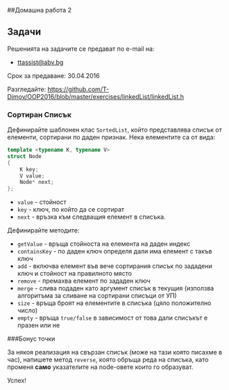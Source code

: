 ##Домашна работа 2

## Задачи

Решенията на задачите се предават по e-mail на:
* ttassist@abv.bg

Срок за предаване: 30.04.2016



Разгледайте: https://github.com/T-Dimov/OOP2016/blob/master/exercises/linkedList/linkedList.h

### Сортиран Списък

Дефинирайте шаблонен клас `SortedList`, който представлява списък от елементи,
сортирани по даден признак. Нека елементите са от вида:

```c++
template <typename K, typename V>
struct Node
{
    K key;
    V value;
    Node* next;
};

```

* `value` - стойност
* `key` - ключ, по който да се сортират
* `next` - връзка към следващия елемент в списъка.

Дефинирайте методите:

* `getValue` - връща стойноста на елемента на даден индекс
* `containsKey` - по даден ключ определя дали има елемент с такъв ключ
* `add` - включва елемент във вече сортирания списък по зададени ключ и стойност на правилното място 
* `remove` - премахва елемент по зададен ключ
* `merge` - слива подаден като аргумент списък в текущия (използва алгоритъма за сливане на сортирани списъци от УП) 
* `size` - връща броят на елементите в списъка (цяло положително число)
* `empty` - връща `true/false` в зависимост от това дали списъкът е празен или
не



###Бонус точки

За някоя реализация на свързан списък (може на тази която писахме в час), напишете метод ```reverse```, която обръща реда на списъка,  като променя **само** указателите на node-овете които го образуват.

Успех!

